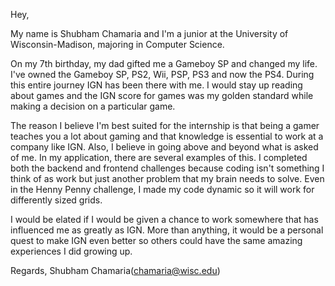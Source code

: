 Hey,

My name is Shubham Chamaria and I'm a junior at the University of Wisconsin-Madison, majoring in Computer Science.

On my 7th birthday, my dad gifted me a Gameboy SP and changed my life. I've owned the Gameboy SP, PS2, Wii, PSP, PS3 and now the PS4. During this entire journey IGN has been there with me. I would stay up reading about games and the IGN score for games was my golden standard while making a decision on a particular game.

The reason I believe I'm best suited for the internship is that being a gamer teaches you a lot about gaming and that knowledge is essential to work at a company like IGN. Also, I believe in going above and beyond what is asked of me. In my application, there are several examples of this. I completed both the backend and frontend challenges because coding isn't something I think of as work but just another problem that my brain needs to solve. Even in the Henny Penny challenge, I made my code dynamic so it will work for differently sized grids.

I would be elated if I would be given a chance to work somewhere that has influenced me as greatly as IGN. More than anything, it would be a personal quest to make IGN even better so others could have the same amazing experiences I did growing up.

Regards,
Shubham Chamaria(chamaria@wisc.edu)

